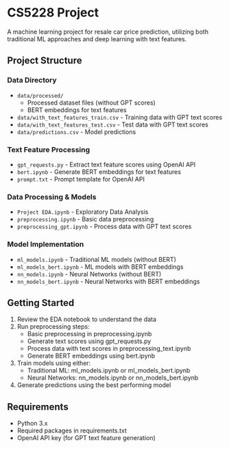 # CS5228 Project

A machine learning project for resale car price prediction, utilizing both traditional ML approaches and deep learning with text features.

## Project Structure

### Data Directory
- `data/processed/` 
  - Processed dataset files (without GPT scores)
  - BERT embeddings for text features
- `data/with_text_features_train.csv` - Training data with GPT text scores
- `data/with_text_features_test.csv` - Test data with GPT text scores
- `data/predictions.csv` - Model predictions

### Text Feature Processing
- `gpt_requests.py` - Extract text feature scores using OpenAI API
- `bert.ipynb` - Generate BERT embeddings for text features
- `prompt.txt` - Prompt template for OpenAI API

### Data Processing & Models
- `Project EDA.ipynb` - Exploratory Data Analysis
- `preprocessing.ipynb` - Basic data preprocessing
- `preprocessing_gpt.ipynb` - Process data with GPT text scores

### Model Implementation
- `ml_models.ipynb` - Traditional ML models (without BERT)
- `ml_models_bert.ipynb` - ML models with BERT embeddings
- `nn_models.ipynb` - Neural Networks (without BERT)
- `nn_models_bert.ipynb` - Neural Networks with BERT embeddings

## Getting Started

1. Review the EDA notebook to understand the data
2. Run preprocessing steps:
   - Basic preprocessing in preprocessing.ipynb
   - Generate text scores using gpt_requests.py
   - Process data with text scores in preprocessing_text.ipynb
   - Generate BERT embeddings using bert.ipynb
3. Train models using either:
   - Traditional ML: ml_models.ipynb or ml_models_bert.ipynb
   - Neural Networks: nn_models.ipynb or nn_models_bert.ipynb
4. Generate predictions using the best performing model

## Requirements
- Python 3.x
- Required packages in requirements.txt
- OpenAI API key (for GPT text feature generation)
